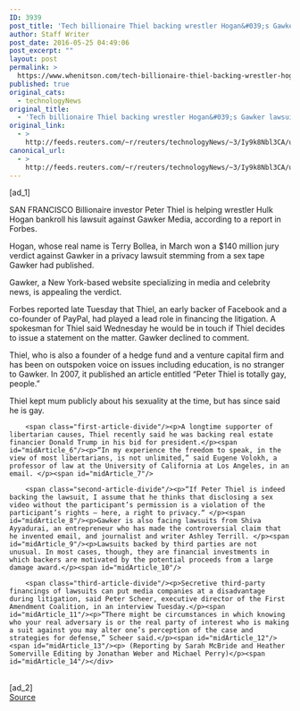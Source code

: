 ```yaml
---
ID: 3939
post_title: 'Tech billionaire Thiel backing wrestler Hogan&#039;s Gawker lawsuit: Forbes'
author: Staff Writer
post_date: 2016-05-25 04:49:06
post_excerpt: ""
layout: post
permalink: >
  https://www.whenitson.com/tech-billionaire-thiel-backing-wrestler-hogans-gawker-lawsuit-forbes/
published: true
original_cats:
  - technologyNews
original_title:
  - 'Tech billionaire Thiel backing wrestler Hogan&#039;s Gawker lawsuit: Forbes'
original_link:
  - >
    http://feeds.reuters.com/~r/reuters/technologyNews/~3/Iy9k8Nbl3CA/us-gawker-lawsuit-idUSKCN0YG0BI
canonical_url:
  - >
    http://feeds.reuters.com/~r/reuters/technologyNews/~3/Iy9k8Nbl3CA/us-gawker-lawsuit-idUSKCN0YG0BI
---
```

 [ad_1]
<br><div id="articleText">
<span id="midArticle_start"/>

<span class="focusParagraph" readability="4"><p><span class="articleLocation">SAN FRANCISCO</span> Billionaire investor Peter Thiel is helping wrestler Hulk Hogan bankroll his lawsuit against Gawker Media, according to a report in Forbes.</p></span><span id="midArticle_0"/><p>Hogan, whose real name is Terry Bollea, in March won a $140 million jury verdict against Gawker in a privacy lawsuit stemming from a sex tape Gawker had published.</p><span id="midArticle_1"/><p>Gawker, a New York-based website specializing in media and celebrity news, is appealing the verdict.</p><span id="midArticle_2"/><p>Forbes reported late Tuesday that Thiel, an early backer of Facebook and a co-founder of PayPal, had played a lead role in financing the litigation. A spokesman for Thiel said Wednesday he would be in touch if Thiel decides to issue a statement on the matter. Gawker declined to comment.</p><span id="midArticle_3"/><p>Thiel, who is also a founder of a hedge fund and a venture capital firm and has been on outspoken voice on issues including education, is no stranger to Gawker. In 2007, it published an article entitled “Peter Thiel is totally gay, people.”</p><span id="midArticle_4"/><p>Thiel kept mum publicly about his sexuality at the time, but has since said he is gay.</p><span id="midArticle_5"/>
        
        <span class="first-article-divide"/><p>A longtime supporter of libertarian causes, Thiel recently said he was backing real estate financier Donald Trump in his bid for president.</p><span id="midArticle_6"/><p>“In my experience the freedom to speak, in the view of most libertarians, is not unlimited,” said Eugene Volokh, a professor of law at the University of California at Los Angeles, in an email. </p><span id="midArticle_7"/>
        
        <span class="second-article-divide"/><p>“If Peter Thiel is indeed backing the lawsuit, I assume that he thinks that disclosing a sex video without the participant’s permission is a violation of the participant’s rights – here, a right to privacy.“ </p><span id="midArticle_8"/><p>Gawker is also facing lawsuits from Shiva Ayyadurai, an entrepreneur who has made the controversial claim that he invented email, and journalist and writer Ashley Terrill. </p><span id="midArticle_9"/><p>Lawsuits backed by third parties are not unusual. In most cases, though, they are financial investments in which backers are motivated by the potential proceeds from a large damage award.</p><span id="midArticle_10"/>
        
        <span class="third-article-divide"/><p>Secretive third-party financings of lawsuits can put media companies at a disadvantage during litigation, said Peter Scheer, executive director of the First Amendment Coalition, in an interview Tuesday.</p><span id="midArticle_11"/><p>“There might be circumstances in which knowing who your real adversary is or the real party of interest who is making a suit against you may alter one’s perception of the case and strategies for defense,” Scheer said.</p><span id="midArticle_12"/><span id="midArticle_13"/><p> (Reporting by Sarah McBride and Heather Somerville Editing by Jonathan Weber and Michael Perry)</p><span id="midArticle_14"/></div>
<br>[ad_2]
<br><a href="http://feeds.reuters.com/~r/reuters/technologyNews/~3/Iy9k8Nbl3CA/us-gawker-lawsuit-idUSKCN0YG0BI">Source </a>